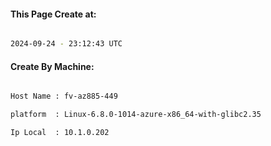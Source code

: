 
   
#### This Page Create at:

```bash

2024-09-24 - 23:12:43 UTC

```

#### Create By Machine:

```bash

Host Name : fv-az885-449

platform  : Linux-6.8.0-1014-azure-x86_64-with-glibc2.35

Ip Local  : 10.1.0.202

```

